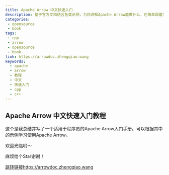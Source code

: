 ```yaml
---
title: Apache Arrow 中文快速入门
description: 基于官方文档结合各类示例，为你讲解Apache Arrow能做什么，在简单跟着文档做一些编码就能了解Apache Arrow的一些关键功能。这个是我总结并写了一个适用于程序员的Apache Arrow入门手册。可以根据其中的示例学习使用Apache Arrow。
categories:
 - opensource
 - book
tags:
 - cpp
 - arrow
 - opensource
 - book
link: https://arrowdoc.zhengqiao.wang
keywords:
  - apache
  - arrow
  - 教程
  - 中文
  - 快速入门
  - cpp
  - c++
---
```


## Apache Arrow 中文快速入门教程

这个是我总结并写了一个适用于程序员的Apache Arrow入门手册。可以根据其中的示例学习使用Apache Arrow。

欢迎光临哟～

麻烦给个Star谢谢！

[跳转链接https://arrowdoc.zhengqiao.wang](https://arrowdoc.zhengqiao.wang)
